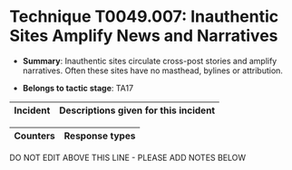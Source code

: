 # Technique T0049.007: Inauthentic Sites Amplify News and Narratives

* **Summary**: Inauthentic sites circulate cross-post stories and amplify narratives. Often these sites have no masthead, bylines or attribution.

* **Belongs to tactic stage**: TA17


| Incident | Descriptions given for this incident |
| -------- | -------------------- |



| Counters | Response types |
| -------- | -------------- |


DO NOT EDIT ABOVE THIS LINE - PLEASE ADD NOTES BELOW